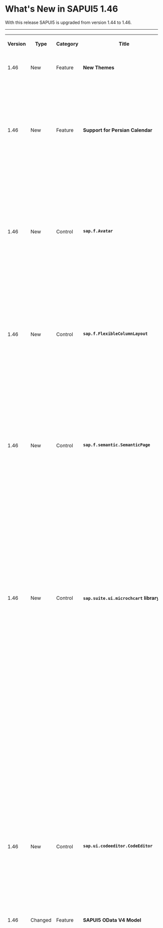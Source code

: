 <!-- loio6307539826e946eda7b619f2e679569a -->

# What's New in SAPUI5 1.46

With this release SAPUI5 is upgraded from version 1.44 to 1.46.

****


<table>
<tr>
<th valign="top">

Version

</th>
<th valign="top">

Type

</th>
<th valign="top">

Category

</th>
<th valign="top">

Title

</th>
<th valign="top">

Description

</th>
<th valign="top">

Action

</th>
<th valign="top">

Available as of

</th>
</tr>
<tr>
<td valign="top">

1.46 

</td>
<td valign="top">

New 

</td>
<td valign="top">

Feature 

</td>
<td valign="top">

**New Themes** 

</td>
<td valign="top">

**New Themes**

The High Contrast White \(HCW\) and High Contrast Black \(HCB\) themes \(`sap_belize_hcw` / `sap_belize_hcb`\) are now delivered with all SAP Fiori-related libraries. They offer a better visual experience for people with visual impairments. For more information, see [Accessibility](../04_Essentials/accessibility-322f55d.md).

<sub>New•Feature•Info Only•1.46</sub>

</td>
<td valign="top">

Info Only

</td>
<td valign="top">

2017-05-04

</td>
</tr>
<tr>
<td valign="top">

1.46 

</td>
<td valign="top">

New 

</td>
<td valign="top">

Feature 

</td>
<td valign="top">

**Support for Persian Calendar** 

</td>
<td valign="top">

**Support for Persian Calendar**

All our controls now support the Persian calendar. The Persian calendar is also sometimes referred to as "Solar Hijri", "Iranian" or "Farsi" calendar.

The Persian calendar year begins around March 21st of each Gregorian year and ends at around March 20th of the following year. To convert the Persian calendar years into the equivalent Gregorian year, add 621 or 622 years to the Persian calendar year depending on whether the Persian calendar year has begun or not.

![](images/WhatsNew_146_Persian_Calendar_bbe5a6a.png)

<sub>New•Feature•Info Only•1.46</sub>

</td>
<td valign="top">

Info Only 

</td>
<td valign="top">

2017-05-04

</td>
</tr>
<tr>
<td valign="top">

1.46 

</td>
<td valign="top">

New 

</td>
<td valign="top">

Control 

</td>
<td valign="top">

**`sap.f.Avatar`** 

</td>
<td valign="top">

**`sap.f.Avatar`**

**`sap.f.Avatar`** is an SAP Fiori 2.0 image-like control that has different display options for representing images, initials, and icons. It allows the usage of different content, shapes, and sizes depending on the use case.

![](images/WhatsNew_146_Avatar1_b6de75d.png)

There are several predefined sizes, as well as an option to set a custom size.

![](images/WhatsNew_146_Avatar2_9127c43.png)

For more information, see the [API Reference](https://ui5.sap.com/#/api/sap.f.Avatar) and the [Sample](https://ui5.sap.com/#/entity/sap.m.Avatar/sample/sap.m.sample.Avatar).

<sub>New•Control•Info Only•1.46</sub>

</td>
<td valign="top">

Info Only 

</td>
<td valign="top">

2017-05-04

</td>
</tr>
<tr>
<td valign="top">

1.46 

</td>
<td valign="top">

New 

</td>
<td valign="top">

Control 

</td>
<td valign="top">

**`sap.f.FlexibleColumnLayout`** 

</td>
<td valign="top">

**`sap.f.FlexibleColumnLayout`**

This control represents the new SAP Fiori 2.0 base layout for an app. It implements the master-detail-detail paradigm by displaying up to three pages in separate columns. The columns are referred to as `Begin`, `Mid`, and `End`, and their width is variable depending on the current layout.

There are several possible layouts that can be changed with the control's API, and also by the user with navigation arrows.

![](images/WhatsNew_146_FlexibleColumnLayout_2d2dc78.png)

For more information, see [Building an App with the Flexible Column Layout and Related Classes](../10_More_About_Controls/building-an-app-with-the-flexible-column-layout-and-related-classes-59a0e11.md), the [API Reference](https://ui5.sap.com/#/api/sap.f.FlexibleColumnLayout), and the [Sample](https://ui5.sap.com/#/entity/sap.f.FlexibleColumnLayout/sample/sap.f.sample.FlexibleColumnLayoutSimple).

<sub>New•Control•Info Only•1.46</sub>

</td>
<td valign="top">

Info Only 

</td>
<td valign="top">

2017-05-04

</td>
</tr>
<tr>
<td valign="top">

1.46 

</td>
<td valign="top">

New 

</td>
<td valign="top">

Control 

</td>
<td valign="top">

**`sap.f.semantic.SemanticPage`** 

</td>
<td valign="top">

**`sap.f.semantic.SemanticPage`**

This new SAP Fiori 2.0 control represents an enhanced `sap.f.DynamicPage` that contains controls with semantic-specific meaning. You can set different actions using the available aggregations, and the `sap.f.semantic.SemanticPage` will automatically position them in dedicated sections of the title or the footer of the page, facilitating the implementation of the SAP Fiori 2.0 design guidelines.

  
  
**Different types of actions in the title positioned in a predefined order**

![](images/WhatsNew_146_SemanticPage1_12fc656.png "Different types of actions in the title positioned in a
									predefined order")

  
  
**Different types of actions in the footer’s right and left areas, positioned in a predefined order**

![](images/WhatsNew_146_SemanticPage2_57b825f.png "Different types of actions in the footer’s right and left
									areas, positioned in a predefined order")

For more information, see the [API Reference](https://ui5.sap.com/#/api/sap.f.semantic.SemanticPage) and the [Sample](https://ui5.sap.com/#/entity/sap.f.semantic.SemanticPage/sample/sap.f.sample.SemanticPageFreeStyle).

<sub>New•Control•Info Only•1.46</sub>

</td>
<td valign="top">

Info Only 

</td>
<td valign="top">

2017-05-04

</td>
</tr>
<tr>
<td valign="top">

1.46 

</td>
<td valign="top">

New 

</td>
<td valign="top">

Control 

</td>
<td valign="top">

**`sap.suite.ui.microchcart` library** 

</td>
<td valign="top">

**`sap.suite.ui.microchcart` library**

The following new, interactive charts are available and have been designed especially for analytical applications:

-   The `sap.suite.ui.microchcart.InteractiveDonutChart` control visualizes the data \(only positive values\) as segments of a donut and provides the corresponding details as a legend in the control. You can interact with both the legend and the donut for selection actions that are synchronized between the legend and the donut.

    ![](images/WhatsNew_146_Interactive_Donut_6b80911.png)

    For more information, see the [API Reference](https://ui5.sap.com/#/api/sap.suite.ui.microchart.InteractiveDonutChart) and the [Sample](https://ui5.sap.com/#/entity/sap.suite.ui.microchart.InteractiveDonutChart/sample/sap.suite.ui.microchart.sample.InteractiveDonutChart).

-   The `sap.suite.ui.microchcart.InteractiveBarChart` control visualizes the data as horizontal bars upon which the user can interact for actions based on the selection. The data can be displayed as a positive or negative value with a divider for separating these values.

    ![](images/WhatsNew_146_Interactive_Bar_Chart_a25b069.png)

    For more information, see the [API Reference](https://ui5.sap.com/#/api/sap.suite.ui.microchart.InteractiveBarChart) and the [Sample](https://ui5.sap.com/#/entity/sap.suite.ui.microchart.InteractiveBarChart/sample/sap.suite.ui.microchart.sample.InteractiveBarChart).

-   The `sap.suite.ui.microchcart.InteractiveLineChart` control visualizes the data with connected points of a continuous set of dates or events with which the user can interact and trigger selection actions. The data can be displayed as a positive or negative value or both. The divider for separating these values changes respective to the values.

    ![](images/WhatsNew_146_Interactive_Line_Chart_527460b.png)

    For more information, see the [API Reference](https://ui5.sap.com/#/api/sap.suite.ui.microchart.InteractiveLineChart) and the [Sample](https://ui5.sap.com/#/entity/sap.suite.ui.microchart.InteractiveLineChart/sample/sap.suite.ui.microchart.sample.InteractiveLineChart).


<sub>New•Control•Info Only•1.46</sub>

</td>
<td valign="top">

Info Only 

</td>
<td valign="top">

2017-05-04

</td>
</tr>
<tr>
<td valign="top">

1.46 

</td>
<td valign="top">

New 

</td>
<td valign="top">

Control 

</td>
<td valign="top">

**`sap.ui.codeeditor.CodeEditor`** 

</td>
<td valign="top">

**`sap.ui.codeeditor.CodeEditor`**

You can use this control to visualize source code of various types, with syntax highlighting and line numbers, in edit and read-only mode, for example, in scenarios where you want the user to inspect and edit source code. The `CodeEditor` is a wrapper control for the open-source *Ace* code editor \(see [https://ace.c9.io](https://ace.c9.io)\). For more information, see the [API Reference](https://ui5.sap.com/#/api/sap.ui.codeeditor.CodeEditor) and the [Sample](https://ui5.sap.com/#/entity/sap.ui.codeeditor.CodeEditor/sample/sap.ui.codeeditor.sample.CodeEditor).

<sub>New•Control•Info Only•1.46</sub>

</td>
<td valign="top">

Info Only 

</td>
<td valign="top">

2017-05-04

</td>
</tr>
<tr>
<td valign="top">

1.46 

</td>
<td valign="top">

Changed 

</td>
<td valign="top">

Feature 

</td>
<td valign="top">

**SAPUI5 OData V4 Model** 

</td>
<td valign="top">

**SAPUI5 OData V4 Model**

The new version of the SAPUI5 OData V4 model now supports the following features:

-   Changing query options on `sap.ui.model.odata.v4.ODataListBinding` and `sap.ui.model.odata.v4.ODataContextBinding`

-   Requesting `$count` system query option on `sap.ui.model.odata.v4.ODataListBinding`

-   Accessing value lists

-   Forwarding the `$search` system query option

-   Branching from OData V4 model into metadata using the hash \(`#`\) character \(see [sap.ui.model.odata.v4.Context\#getObject\(\)](https://ui5.sap.com/#/api/sap.ui.model.odata.v4.ODataModel/methods/createBindingContext)\) in `template:with`


> ### Caution:  
> **Incompatibility Due to Bug Fix**
> 
> The following bug has been reported: If you call the [sap.ui.model.odata.v4.Context\#getObject\(\)](https://ui5.sap.com/#/api/sap.ui.model.odata.v4.Context/methods/getObject) or the [sap.ui.model.odata.v4.Context\#requestObject\(\)](https://ui5.sap.com/#/api/sap.ui.model.odata.v4.Context/methods/requestObject) methods without a parameter, the expected and documented behavior is that the same result is returned as if the parameter `sPath=""` had been specified. Due to the bug, however, the return value wraps the expected output that can then only be accessed via `.value[0]`, for example `oContext.getObject().value[0]`.
> 
> **If you have used this workaround, your application will break starting with SAPUI5 version 1.44.7.**
> 
> **Solution**: If your application needs to run with both the fixed and unfixed versions of SAPUI5, specify the `sPath=""` parameter, for `sPath` parameter. In both cases, you **must not** use the workaround with `.value[0]` any longer.

> ### Restriction:  
> Due to the limited feature scope of this version of the SAPUI5 OData V4 model, check that all required features are in place before developing applications. Check the detailed documentation of the features, as certain parts of a feature may be missing. While we aim to be compatible with existing controls, some controls might not work due to small incompatibilities compared to `sap.ui.model.odata.(v2.)ODataModel`, or due to missing features in the model \(such as tree binding\). This also applies to Smart Controls \(`sap.ui.comp` library\) and SAP Fiori Elements that do not support the SAPUI5 OData V4 model, as well as controls such as `TreeTable` and `AnalyticalTable`, which are not supported together with the SAPUI5 OData V4 model. The interface for applications has been changed for easier and more efficient use of the model. For a summary of these changes, see [Changes Compared to OData V2 Model](../04_Essentials/changes-compared-to-odata-v2-model-abd4d7c.md).

For more information, see [OData V4 Model](../04_Essentials/odata-v4-model-5de13cf.md), the [API Reference](https://ui5.sap.com/#/api/sap.ui.model.odata.v4), and the [sample](https://ui5.sap.com/#/entity/sap.ui.model.odata.v4.ODataModel).

<sub>Changed•Feature•Info Only•1.46</sub>

</td>
<td valign="top">

Info Only 

</td>
<td valign="top">

2017-05-04

</td>
</tr>
<tr>
<td valign="top">

1.46 

</td>
<td valign="top">

Changed 

</td>
<td valign="top">

Feature 

</td>
<td valign="top">

**OData V2 Model** 

</td>
<td valign="top">

**OData V2 Model**

For OData V2 models, the V2 annotation `sap:aggregation-role=”dimension”` is now converted into V4 annotation `"com.sap.vocabularies.Analytics.v1.Dimension" : { "Bool" : "true" }`.

V2 annotation `sap:aggregation-role="measure"` is now converted into V4 annotation `"com.sap.vocabularies.Analytics.v1.Measure" : { "Bool" : "true" }`.

For more information, see [Meta Model for OData V2](../04_Essentials/odata-v2-model-6c47b2b.md#loio341823349ed04df1813197f2a0d71db2) and the [API Reference](https://ui5.sap.com/#/api/sap.ui.model.odata.ODataMetaModel).

<sub>Changed•Feature•Info Only•1.46</sub>

</td>
<td valign="top">

Info Only 

</td>
<td valign="top">

2017-05-04

</td>
</tr>
<tr>
<td valign="top">

1.46 

</td>
<td valign="top">

Changed 

</td>
<td valign="top">

Feature 

</td>
<td valign="top">

**One Page Acceptance Tests \(OPA5\)** 

</td>
<td valign="top">

**One Page Acceptance Tests \(OPA5\)**

The new `LabelFor` matcher checks if a given control is associated with the `sap.m.Label` control by their `labelFor` property. You can use it when searching by the text property or by the `i18n` key of the `sap.m.Label` control. For more information, see [Cookbook for OPA5](../04_Essentials/cookbook-for-opa5-ce4b180.md), the [API Reference](https://ui5.sap.com/#/api/sap.ui.test.matchers.LabelFor), and the [Sample](https://ui5.sap.com/#/entity/sap.ui.test.matchers/sample/sap.ui.core.sample.matcher.LabelFor).

<sub>Changed•Feature•Info Only•1.46</sub>

</td>
<td valign="top">

Info Only 

</td>
<td valign="top">

2017-05-04

</td>
</tr>
<tr>
<td valign="top">

1.46 

</td>
<td valign="top">

Changed 

</td>
<td valign="top">

Feature 

</td>
<td valign="top">

**UI Adaptation at Runtime \(RTA\): SAP Fiori 2.0 design** 

</td>
<td valign="top">

**UI Adaptation at Runtime \(RTA\): SAP Fiori 2.0 design**

RTA with the SAP Fiori 2.0 design provides a fresh look and better user experience for key users when adapting the UI. For more information, see [SAPUI5 Flexibility: Enable Your App for UI Adaptation](../05_Developing_Apps/sapui5-flexibility-enable-your-app-for-ui-adaptation-f1430c0.md).

![](images/WhatsNew_146_RTA_dcde323.png)

<sub>Changed•Feature•Info Only•1.46</sub>

</td>
<td valign="top">

Info Only 

</td>
<td valign="top">

2017-05-04

</td>
</tr>
<tr>
<td valign="top">

1.46 

</td>
<td valign="top">

Changed 

</td>
<td valign="top">

Control 

</td>
<td valign="top">

**`sap.gantt`** 

</td>
<td valign="top">

**`sap.gantt`**

-   **Timeline Zooming with Mouse Wheel**: When you hover the mouse over a specific location in the chart area, you can scroll the mouse wheel while holding the [Ctrl\] + [Shift\]  keys to zoom in and out using the mouse pointer location as the zoom center.

-   **Zoom Strategies Enhanced**: The zoom strategies have been enhanced to allow for flexible zooming control. The interface includes a base class of `AxisTimeStrategyBase` and three default implementations. For more information, see the [API Reference](https://ui5.sap.com/#/api/sap.gantt.axistime.AxisTimeStrategyBase) and the [Sample](https://ui5.sap.com/#/entity/sap.gantt.GanttChartContainer/sample/sap.gantt.sample.BasicGanttChart).

-   **Automatic Scrolling**: When you drag a shape near the border of the Gantt chart, the timeline automatically scrolls to follow the shape position. The scrolling works both horizontally and vertically.


<sub>Changed•Control•Info Only•1.46</sub>

</td>
<td valign="top">

Info Only 

</td>
<td valign="top">

2017-05-04

</td>
</tr>
<tr>
<td valign="top">

1.46 

</td>
<td valign="top">

Changed 

</td>
<td valign="top">

Control 

</td>
<td valign="top">

**`sap.m.ComboBox`** 

</td>
<td valign="top">

**`sap.m.ComboBox`**

-   The value state error message is now visible above all list items in the dropdown list of the `sap.m.ComboBox`. This improves the usability on mobile devices \(tablets and phones\).

-   When the `ComboBox` displays two columns \(for example, key and value\), you can search and filter for matching strings in both columns. This is enabled with the `filterSecondaryValues` property. For more information, see the [API Reference](https://ui5.sap.com/#/api/sap.m.ComboBox/methods/getFilterSecondaryValues) and the [Sample](https://ui5.sap.com/#/entity/sap.m.ComboBox/sample/sap.m.sample.ComboBoxSearchBoth).


<sub>Changed•Control•Info Only•1.46</sub>

</td>
<td valign="top">

Info Only 

</td>
<td valign="top">

2017-05-04

</td>
</tr>
<tr>
<td valign="top">

1.46 

</td>
<td valign="top">

Changed 

</td>
<td valign="top">

Control 

</td>
<td valign="top">

**`sap.m.DatePicker`** 

</td>
<td valign="top">

**`sap.m.DatePicker`**

We have introduced a new `navigate` event. While navigating in the calendar popup of the `sap.m.DatePicker`, you can now receive an event containing the first and the last dates that are currently visible. You can use this information for lazy loading of special dates. For more information, see the [API Reference](https://ui5.sap.com/#/api/sap.m.DatePicker/events/navigate).

<sub>Changed•Control•Info Only•1.46</sub>

</td>
<td valign="top">

Info Only 

</td>
<td valign="top">

2017-05-04

</td>
</tr>
<tr>
<td valign="top">

1.46 

</td>
<td valign="top">

Changed 

</td>
<td valign="top">

Control 

</td>
<td valign="top">

**`sap.m.GenericTile`** 

</td>
<td valign="top">

**`sap.m.GenericTile`**

The new `Actions` `scope` property was added to provide an editing option for the `GenericTile` control when included on a Web page, for example, on the SAP Fiori launchpad. It is aligned explicitly with the interaction design of the SAP Fiori launchpad’s *Edit* mode. Both the `sap.m.GenericTile` and `sap.m.SlideTile` controls have been extended with this feature. You use the new `scope` property to switch the visual representation of the `GenericTile` or `SlideTile` on a Web page from the `Display` scope to the `Actions` scope. For more information, see the [API Reference](https://ui5.sap.com/#/api/sap.m.GenericTile) and the [Sample](https://ui5.sap.com/#/entity/sap.m.GenericTile/sample/sap.m.sample.GenericTileLineMode).

<sub>Changed•Control•Info Only•1.46</sub>

</td>
<td valign="top">

Info Only 

</td>
<td valign="top">

2017-05-04

</td>
</tr>
<tr>
<td valign="top">

1.46 

</td>
<td valign="top">

Changed 

</td>
<td valign="top">

Control 

</td>
<td valign="top">

**`sap.m.Input`** 

</td>
<td valign="top">

**`sap.m.Input`**

**`sap.m.Input`** and all inheriting controls now allow filtering and searching in two or more columns. Matching is done only on the initial character and the matching sequence is displayed in bold in the suggestion list.

![](images/WhatsNew_146_Input_f31e644.png)

For more information, see the [Sample](https://ui5.sap.com/#/entity/sap.m.Input/sample/sap.m.sample.InputAssistedTwoValues).

<sub>Changed•Control•Info Only•1.46</sub>

</td>
<td valign="top">

Info Only 

</td>
<td valign="top">

2017-05-04

</td>
</tr>
<tr>
<td valign="top">

1.46 

</td>
<td valign="top">

Changed 

</td>
<td valign="top">

Control 

</td>
<td valign="top">

**`sap.m.MessageBox`** 

</td>
<td valign="top">

**`sap.m.MessageBox`**

**`sap.m.MessageBox`** can now hold and display formatted text \(`sap.m.FormattedText`\) and JSON content. This allows you to display message boxes with complex content. For more information, see the [Sample](https://ui5.sap.com/#/entity/sap.m.MessageBox/sample/sap.m.sample.MessageBoxInfo).

<sub>Changed•Control•Info Only•1.46</sub>

</td>
<td valign="top">

Info Only 

</td>
<td valign="top">

2017-05-04

</td>
</tr>
<tr>
<td valign="top">

1.46 

</td>
<td valign="top">

Changed 

</td>
<td valign="top">

Control 

</td>
<td valign="top">

**`sap.m.MultiComboBox`** 

</td>
<td valign="top">

**`sap.m.MultiComboBox`**

The delay for text validation in the `sap.m.MultiComboBox` has been changed in order to react correctly to special inputs in non-Latin languages \(for example, Chinese\).

<sub>Changed•Control•Info Only•1.46</sub>

</td>
<td valign="top">

Info Only 

</td>
<td valign="top">

2017-05-04

</td>
</tr>
<tr>
<td valign="top">

1.46 

</td>
<td valign="top">

Changed 

</td>
<td valign="top">

Control 

</td>
<td valign="top">

**`sap.m.MultiInput`** 

</td>
<td valign="top">

**`sap.m.MultiInput`**

**`sap.m.MultiInput`** has been refactored to improve performance and accessibility. The `tokenChange()` event is deprecated and replaced with the new `tokenUpdate()`. For more information, see the [API Reference](https://ui5.sap.com/#/api/sap.m.MultiInput/events/tokenUpdate).

<sub>Changed•Control•Info Only•1.46</sub>

</td>
<td valign="top">

Info Only 

</td>
<td valign="top">

2017-05-04

</td>
</tr>
<tr>
<td valign="top">

1.46 

</td>
<td valign="top">

Changed 

</td>
<td valign="top">

Control 

</td>
<td valign="top">

**`sap.m.NotificationListItem / sap.m.NotificationListGroup`** 

</td>
<td valign="top">

**`sap.m.NotificationListItem / sap.m.NotificationListGroup`**

We have implemented several new features:

-   When the maximum number of notifications is reached, a message is shown on the bottom of the `NotificationListGroup` notifying the user about additional notifications that are hidden.

    ![](images/WhatsNew_146_NotificationListMore_4387085.png)

-   Action buttons have been moved from the footer of the `NotificationListItem` to the header to improve usability.

    ![](images/WhatsNew_146_NoficiationActions_2b1c9e0.png)


For more information, see the samples [Notification List Item](https://ui5.sap.com/#/entity/sap.m.NotificationListItem/sample/sap.m.sample.NotificationListItem) and [Notification List Group with Max Number of Notifications Reached](https://ui5.sap.com/#/entity/sap.m.NotificationListGroup/sample/sap.m.sample.MaxNumberOfNotificationsReached). 

<sub>Changed•Control•Info Only•1.46</sub>

</td>
<td valign="top">

Info Only 

</td>
<td valign="top">

2017-05-04

</td>
</tr>
<tr>
<td valign="top">

1.46 

</td>
<td valign="top">

Changed 

</td>
<td valign="top">

Control 

</td>
<td valign="top">

**`sap.m.PlanningCalendar`** 

</td>
<td valign="top">

**`sap.m.PlanningCalendar`**

We have introduced a new `rowHeaderClick` event. You can now receive an event when a row header of the `sap.m.PlanningCalendar` is clicked. For more information, see the [API Reference](https://ui5.sap.com/#/api/sap.m.PlanningCalendar/events/rowHeaderClick).

<sub>Changed•Control•Info Only•1.46</sub>

</td>
<td valign="top">

Info Only 

</td>
<td valign="top">

2017-05-04

</td>
</tr>
<tr>
<td valign="top">

1.46 

</td>
<td valign="top">

Changed 

</td>
<td valign="top">

Control 

</td>
<td valign="top">

**`sap.m.QuickView / sap.m.QuickViewCard`** 

</td>
<td valign="top">

**`sap.m.QuickView / sap.m.QuickViewCard`**

**`sap.m.QuickView`** and **`sap.m.QuickViewCard`** have a new parameter called `navOrigin` that improves the navigation when you use data binding. The new parameter is set in the `navigate` and `afterNavigate` events and holds a link to the originating card. For more information, see the [API Reference](https://ui5.sap.com/#/api/sap.m.QuickViewBase/events/afterNavigate).

<sub>Changed•Control•Info Only•1.46</sub>

</td>
<td valign="top">

Info Only 

</td>
<td valign="top">

2017-05-04

</td>
</tr>
<tr>
<td valign="top">

1.46 

</td>
<td valign="top">

Changed 

</td>
<td valign="top">

Control 

</td>
<td valign="top">

**`sap.m.Slider / sap.m.RangeSlider`** 

</td>
<td valign="top">

**`sap.m.Slider / sap.m.RangeSlider`**

**`sap.m.Slider`** and **`sap.m.RangeSlider`** can display labels for tick marks. The labels are defined and represented as a `sap.m.ResponsiveScale`, which is logically decoupled from the slider. For more information, see the [API Reference](https://ui5.sap.com/#/api/sap.m.ResponsiveScale) and the [Sample](https://ui5.sap.com/#/entity/sap.m.Slider/sample/sap.m.sample.Slider).

![](images/WhatsNew_146_Slider_b11c763.png)

<sub>Changed•Control•Info Only•1.46</sub>

</td>
<td valign="top">

Info Only 

</td>
<td valign="top">

2017-05-04

</td>
</tr>
<tr>
<td valign="top">

1.46 

</td>
<td valign="top">

Changed 

</td>
<td valign="top">

Control 

</td>
<td valign="top">

**`sap.m.Table`** 

</td>
<td valign="top">

**`sap.m.Table`**

Screen reader support for `sap.m.Table` has been improved. For more information, see the [API Reference](https://ui5.sap.com/#/api/sap.m.Table).

<sub>Changed•Control•Info Only•1.46</sub>

</td>
<td valign="top">

Info Only 

</td>
<td valign="top">

2017-05-04

</td>
</tr>
<tr>
<td valign="top">

1.46 

</td>
<td valign="top">

Changed 

</td>
<td valign="top">

Control 

</td>
<td valign="top">

**`sap.m.UploadCollection`** 

</td>
<td valign="top">

**`sap.m.UploadCollection`**

To add an item to the upload list, you can also use drag & drop on your desktop or tablet. This feature is available in both the *Instant Upload* and *Upload Pending* scenarios. For more information, see the [API Reference](https://ui5.sap.com/#/api/sap.m.UploadCollection) and the [Samples](https://ui5.sap.com/#/entity/sap.m.UploadCollection).

<sub>Changed•Control•Info Only•1.46</sub>

</td>
<td valign="top">

Info Only 

</td>
<td valign="top">

2017-05-04

</td>
</tr>
<tr>
<td valign="top">

1.46 

</td>
<td valign="top">

Changed 

</td>
<td valign="top">

Control 

</td>
<td valign="top">

**`sap.suite.ui.commons.Timeline`** 

</td>
<td valign="top">

**`sap.suite.ui.commons.Timeline`**

-   With the new `groupByType` property, you can group timeline posts by a time period. This includes grouping posts by year, quarter, month, week, or day. You can also specify a custom grouping function using the `setCustomGrouping` method.

-   Using the `lazyLoading` property, you can set the timeline to load new posts automatically as the user scrolls along the timeline axis.


For more information, see the [API Reference](https://ui5.sap.com/#/api/sap.suite.ui.commons.Timeline) and the [Samples](https://ui5.sap.com/#/entity/sap.suite.ui.commons.Timeline). 

<sub>Changed•Control•Info Only•1.46</sub>

</td>
<td valign="top">

Info Only 

</td>
<td valign="top">

2017-05-04

</td>
</tr>
<tr>
<td valign="top">

1.46 

</td>
<td valign="top">

Changed 

</td>
<td valign="top">

Control 

</td>
<td valign="top">

**`sap.ui.comp` \(smart controls\)** 

</td>
<td valign="top">

**`sap.ui.comp` \(smart controls\)**

The samples in the Demo Kit have been enhanced for the `SmartField`, `SmartLink` , and `FilterBar` controls.

<sub>Changed•Control•Info Only•1.46</sub>

</td>
<td valign="top">

Info Only 

</td>
<td valign="top">

2017-05-04

</td>
</tr>
<tr>
<td valign="top">

1.46 

</td>
<td valign="top">

Changed 

</td>
<td valign="top">

Control 

</td>
<td valign="top">

**`sap.ui.comp.smartfield.SmartField`** 

</td>
<td valign="top">

**`sap.ui.comp.smartfield.SmartField`**

-   Numeric values for annotation `sap:display-format` or `com.sap.vocabularies.Common.v1.IsDigitSequence` \(v4 annotation\) are now displayed without leading zeros, if the annotation is of type `string` and `sap:display-format="NonNegative"`.

-   Email, phone number, and URL annotations are now supported \(`com.sap.vocabularies.Communication.v1.IsEmailAddress`, `com.sap.vocabularies.Communication.v1.IsPhoneNumber`, `Org.OData.Core.V1.IsUrl`\). If you choose the relevant link for each of these annotations, it takes you directly to the required application , for example, the email application on your device for the email annotation.

-   `com.sap.vocabularies.Common.v1.ValueListWithFixedValues` is now supported \(v4 annotation\) and replaces the existing v2 annotation `sap:value-list="fixed-values"`.


For more information, see the [API Reference](https://ui5.sap.com/#/api/sap.ui.comp.smartfield.SmartField) and the [Samples](https://ui5.sap.com/#/entity/sap.ui.comp.smartfield.SmartField/samples).

<sub>Changed•Control•Info Only•1.46</sub>

</td>
<td valign="top">

Info Only 

</td>
<td valign="top">

2017-05-04

</td>
</tr>
<tr>
<td valign="top">

1.46 

</td>
<td valign="top">

Changed 

</td>
<td valign="top">

Control 

</td>
<td valign="top">

**`sap.ui.comp.SmartFilterBar`** 

</td>
<td valign="top">

**`sap.ui.comp.SmartFilterBar`**

`DateRangeType` now allows for a more sophisticated handling of dates by providing a popover for the field with additional functions, such as a typeahead feature.

![](images/WhatsNew_146_SmartFilterBar_29921c4.png)

For more information, see the [API Reference](https://ui5.sap.com/#/api/sap.ui.comp.smartfilterbar.SmartFilterBar) and the [Samples](https://ui5.sap.com/#/entity/sap.ui.comp.smartcontrols).

<sub>Changed•Control•Info Only•1.46</sub>

</td>
<td valign="top">

Info Only 

</td>
<td valign="top">

2017-05-04

</td>
</tr>
<tr>
<td valign="top">

1.46 

</td>
<td valign="top">

Changed 

</td>
<td valign="top">

Control 

</td>
<td valign="top">

**`sap.ui.comp.SmartLink`** 

</td>
<td valign="top">

**`sap.ui.comp.SmartLink`**

You can now restore the previous state of a list of selected links under *Define Links*. For more information, see the [API Reference](https://ui5.sap.com/#/api/sap.ui.comp.navpopover.SmartLink) and the [Sample](https://ui5.sap.com/#/entity/sap.ui.comp.navpopover.SmartLink/sample/sap.ui.comp.sample.smartlink.example_08). 

<sub>Changed•Control•Info Only•1.46</sub>

</td>
<td valign="top">

Info Only 

</td>
<td valign="top">

2017-05-04

</td>
</tr>
<tr>
<td valign="top">

1.46 

</td>
<td valign="top">

Changed 

</td>
<td valign="top">

Control 

</td>
<td valign="top">

**`sap.ui.comp.smarttable.SmartTable`** 

</td>
<td valign="top">

**`sap.ui.comp.smarttable.SmartTable`**

You can now highlight items, for example to indicate an error. For more information, see the [API Reference](https://ui5.sap.com/#/api/sap.ui.comp.smarttable.SmartTable).

<sub>Changed•Control•Info Only•1.46</sub>

</td>
<td valign="top">

Info Only 

</td>
<td valign="top">

2017-05-04

</td>
</tr>
<tr>
<td valign="top">

1.46 

</td>
<td valign="top">

Changed 

</td>
<td valign="top">

Control 

</td>
<td valign="top">

**`sap.ui.layout.form.Form`** 

</td>
<td valign="top">

**`sap.ui.layout.form.Form`**

The samples in the Demo Kit have been improved.

<sub>Changed•Control•Info Only•1.46</sub>

</td>
<td valign="top">

Info Only 

</td>
<td valign="top">

2017-05-04

</td>
</tr>
<tr>
<td valign="top">

1.46 

</td>
<td valign="top">

Changed 

</td>
<td valign="top">

Control 

</td>
<td valign="top">

**`sap.ui.table.*`** 

</td>
<td valign="top">

**`sap.ui.table.*`**

-   Keyboard navigation has been enhanced for *Edit* mode.

-   You can now define row-specific actions, such as navigation. The actions remain available on the right even when you scroll horizontally.


For more information, see the [API Reference](https://ui5.sap.com/#/api/sap.ui.Table) and the [Sample](https://ui5.sap.com/#/entity/sap.ui.table.Table/sample/sap.ui.table.sample.RowAction). 

<sub>Changed•Control•Info Only•1.46</sub>

</td>
<td valign="top">

Info Only 

</td>
<td valign="top">

2017-05-04

</td>
</tr>
<tr>
<td valign="top">

1.46 

</td>
<td valign="top">

Changed 

</td>
<td valign="top">

SAP Fiori Elements 

</td>
<td valign="top">

**SAP Fiori Elements** 

</td>
<td valign="top">

**SAP Fiori Elements**

**List Report and Object Page**

General Features:

-   Direct links from fields

    Using the `DataFieldWithIntentBasedNavigation` annotation, fields can now link directly to a specific action of a semantic object instead of using the smart link popup. For more information, see [Configuring External Navigation](../06_SAP_Fiori_Elements/configuring-external-navigation-1d4a0f9.md).

-   Navigation targets

    Table toolbar actions for intent-based navigation are now displayed or hidden based on the availability of the navigation target on the current platform.

-   Navigation at row level

    In grid and analytical tables, users can now navigate to the object page, at row level. The *Show Detail* button has been removed for these tables. For more information, see [Tables](../06_SAP_Fiori_Elements/tables-c0f6592.md).


Object Page View:

-   Performance optimization for side effects

    Previously, if no side effect annotation was specified, the whole object page was refreshed upon a change. Now, if there is no side effect annotation, the page is not refreshed automatically. This system behavior optimizes performance. For backward compatibility reasons, you have to enable the new system behavior in the application descriptor. For more information, see [Using Global Side Effects](../06_SAP_Fiori_Elements/using-global-side-effects-955ae31.md).

-   Form actions

    You can now add form actions to toolbars in object page facets. The following actions are supported:

    -   `DateFieldForActions`

    -   `DateFieldForIntentBasedNavigation`

    -   Custom actions using an extension point


    For more information, see [Adding Action Buttons to Forms in Sections](../06_SAP_Fiori_Elements/adding-action-buttons-to-forms-in-sections-e64efda.md) and [Adding Custom Actions Using Extension Points](../06_SAP_Fiori_Elements/adding-custom-actions-using-extension-points-7619517.md).

-   Contact information

    Quickviews with contact details can now also be displayed in forms and tables. For more information, see [Form Facet](../06_SAP_Fiori_Elements/form-facet-ff0ae0b.md).

-   Create and edit mode usability

    In create and edit draft mode, subitem object pages contain an *Apply* action in the footer. This action concludes the current create or edit activity, saves the draft, and navigates one step up in the object hierarchy. For more information, see [Draft Handling](../06_SAP_Fiori_Elements/draft-handling-ed9aa41.md).


List Report View:

-   Tree table

    You can now use tree tables in the list report page. Note that you can use this table type only in apps for ready-only scenarios. For more information, see [Tables](../06_SAP_Fiori_Elements/tables-c0f6592.md).


**Overview Pages \(OVP\)**

Overview pages have been enhanced with the following features:

-   **Custom Breakout Filters**

    You can now use custom breakout filters to add custom filters of your choice. You can also define custom controls for implementing custom filters. For more information, see [Configuring the Global Filter](../06_SAP_Fiori_Elements/configuring-the-global-filter-73d9693.md).

-   **Passing Sorting Parameters from OVP to an SAP Fiori Elements App**

    You can now pass sort order parameters when you navigate from OVP to an external SAP Fiori elements application. For more information, see [Configuring Sort Properties](../06_SAP_Fiori_Elements/configuring-sort-properties-41af842.md).

-   **Link List Card Enhancement**

    The *Link List* card has been enhanced to align with other overview page cards. It now supports qualifiers in annotations and global filter usage for dynamic data. For more information, see [Link List Cards](../06_SAP_Fiori_Elements/link-list-cards-0326f91.md).

-   **UI Enhancements**

    -   Page loading error messages overlay the entire overview page and appear as a full page message.

    -   The smart filter bar is aligned to match the width of cards.

    -   The content area in list cards and bar chart list cards is now flexible and responsive.

    -   The text area truncates based on the length of the values.

    -   Support for Belize theme for overview page applications. Using the SAP UI theme designer you can customize your application styles.



<sub>Changed•SAP Fiori Elements•Info Only•1.46</sub>

</td>
<td valign="top">

Info Only 

</td>
<td valign="top">

2017-05-04

</td>
</tr>
<tr>
<td valign="top">

1.46 

</td>
<td valign="top">

Changed 

</td>
<td valign="top">

Feature 

</td>
<td valign="top">

**Demo Kit Improvements** 

</td>
<td valign="top">

**Demo Kit Improvements**

-   You can now switch the *Samples* to the new *High Contrast White* theme from the *Settings* menu.

-   We reworked the landing page for the *Demo Apps* in the Demo Kit. It now features and highlights demo apps in multiple categories, and tests and related documentation chapters are now linked. Check it out at [Demo Apps](https://ui5.sap.com/#demoapps).

-   New and reworked demo apps:

    -   *Browse Orders*: A new master-detail app with features for browsing orders

        ![](images/WhatsNew_146_Demo_App_67c3046.png)

    -   *RTA \(FLP\)*: UI Adaptation at Runtime \(RTA\) with SAP Fiori 2.0 design with SAP Fiori launchpad features

        For more information, see [SAPUI5 Flexibility: Enable Your App for UI Adaptation](../05_Developing_Apps/sapui5-flexibility-enable-your-app-for-ui-adaptation-f1430c0.md).

        ![](images/WhatsNew_146_RTA_2_8d62690.png)

    -   *Shop Administrator*: The tool page demo app has been completely renovated and now showcases a shop administration scenario with controls from the `sap.tnt`, `sap.ui.layout`, and `sap.suite.ui` library.

        ![](images/WhatsNew_146_ShopAdmin_a053afd.png)



<sub>Changed•Feature•Info Only•1.46</sub>

</td>
<td valign="top">

Info Only 

</td>
<td valign="top">

2017-05-04

</td>
</tr>
</table>

**Related Information**  


[What's New in SAPUI5 1.120](what-s-new-in-sapui5-1-120-2359b63.md "With this release SAPUI5 is upgraded from version 1.119 to 1.120.")

[What's New in SAPUI5 1.119](what-s-new-in-sapui5-1-119-0b1903a.md "With this release SAPUI5 is upgraded from version 1.118 to 1.119.")

[What's New in SAPUI5 1.118](what-s-new-in-sapui5-1-118-3eecbde.md "With this release SAPUI5 is upgraded from version 1.117 to 1.118.")

[What's New in SAPUI5 1.117](what-s-new-in-sapui5-1-117-029d3b4.md "With this release SAPUI5 is upgraded from version 1.116 to 1.117.")

[What's New in SAPUI5 1.116](what-s-new-in-sapui5-1-116-ebd6f34.md "With this release SAPUI5 is upgraded from version 1.115 to 1.116.")

[What's New in SAPUI5 1.115](what-s-new-in-sapui5-1-115-409fde8.md "With this release SAPUI5 is upgraded from version 1.114 to 1.115.")

[What's New in SAPUI5 1.114](what-s-new-in-sapui5-1-114-890fce1.md "With this release SAPUI5 is upgraded from version 1.113 to 1.114.")

[What's New in SAPUI5 1.113](what-s-new-in-sapui5-1-113-a9553fe.md "With this release SAPUI5 is upgraded from version 1.112 to 1.113.")

[What's New in SAPUI5 1.112](what-s-new-in-sapui5-1-112-34afc69.md "With this release SAPUI5 is upgraded from version 1.111 to 1.112.")

[What's New in SAPUI5 1.111](what-s-new-in-sapui5-1-111-7a67837.md "With this release SAPUI5 is upgraded from version 1.110 to 1.111.")

[What's New in SAPUI5 1.110](what-s-new-in-sapui5-1-110-71a855c.md "With this release SAPUI5 is upgraded from version 1.109 to 1.110.")

[What's New in SAPUI5 1.109](what-s-new-in-sapui5-1-109-3264bd2.md "With this release SAPUI5 is upgraded from version 1.108 to 1.109.")

[What's New in SAPUI5 1.108](what-s-new-in-sapui5-1-108-66e33f0.md "With this release SAPUI5 is upgraded from version 1.107 to 1.108.")

[What's New in SAPUI5 1.107](what-s-new-in-sapui5-1-107-d4ff916.md "With this release SAPUI5 is upgraded from version 1.106 to 1.107.")

[What's New in SAPUI5 1.106](what-s-new-in-sapui5-1-106-5b497b0.md "With this release SAPUI5 is upgraded from version 1.105 to 1.106.")

[What's New in SAPUI5 1.105](what-s-new-in-sapui5-1-105-4d6c00e.md "With this release SAPUI5 is upgraded from version 1.104 to 1.105.")

[What's New in SAPUI5 1.104](what-s-new-in-sapui5-1-104-69e567c.md "With this release SAPUI5 is upgraded from version 1.103 to 1.104.")

[What's New in SAPUI5 1.103](what-s-new-in-sapui5-1-103-0e98c76.md "With this release SAPUI5 is upgraded from version 1.102 to 1.103.")

[What's New in SAPUI5 1.102](what-s-new-in-sapui5-1-102-f038c99.md "With this release SAPUI5 is upgraded from version 1.101 to 1.102.")

[What's New in SAPUI5 1.101](what-s-new-in-sapui5-1-101-7733b00.md "With this release SAPUI5 is upgraded from version 1.100 to 1.101.")

[What's New in SAPUI5 1.100](what-s-new-in-sapui5-1-100-27dec1d.md "With this release SAPUI5 is upgraded from version 1.99 to 1.100.")

[What's New in SAPUI5 1.99](what-s-new-in-sapui5-1-99-4f35848.md "With this release SAPUI5 is upgraded from version 1.98 to 1.99.")

[What's New in SAPUI5 1.98](what-s-new-in-sapui5-1-98-d9f16f2.md "With this release SAPUI5 is upgraded from version 1.97 to 1.98.")

[What's New in SAPUI5 1.97](what-s-new-in-sapui5-1-97-fa0e282.md "With this release SAPUI5 is upgraded from version 1.96 to 1.97.")

[What's New in SAPUI5 1.96](what-s-new-in-sapui5-1-96-7a9269f.md "With this release SAPUI5 is upgraded from version 1.95 to 1.96.")

[What's New in SAPUI5 1.95](what-s-new-in-sapui5-1-95-a1aea67.md "With this release SAPUI5 is upgraded from version 1.94 to 1.95.")

[What's New in SAPUI5 1.94](what-s-new-in-sapui5-1-94-c40f1e6.md "With this release SAPUI5 is upgraded from version 1.93 to 1.94.")

[What's New in SAPUI5 1.93](what-s-new-in-sapui5-1-93-f273340.md "With this release SAPUI5 is upgraded from version 1.92 to 1.93.")

[What's New in SAPUI5 1.92](what-s-new-in-sapui5-1-92-1ef345d.md "With this release SAPUI5 is upgraded from version 1.91 to 1.92.")

[What's New in SAPUI5 1.91](what-s-new-in-sapui5-1-91-0a2bd79.md "With this release SAPUI5 is upgraded from version 1.90 to 1.91.")

[What's New in SAPUI5 1.90](what-s-new-in-sapui5-1-90-91c10c2.md "With this release SAPUI5 is upgraded from version 1.89 to 1.90.")

[What's New in SAPUI5 1.89](what-s-new-in-sapui5-1-89-e56cddc.md "With this release SAPUI5 is upgraded from version 1.88 to 1.89.")

[What's New in SAPUI5 1.88](what-s-new-in-sapui5-1-88-e15a206.md "With this release SAPUI5 is upgraded from version 1.87 to 1.88.")

[What's New in SAPUI5 1.87](what-s-new-in-sapui5-1-87-b506da7.md "With this release SAPUI5 is upgraded from version 1.86 to 1.87.")

[What's New in SAPUI5 1.86](what-s-new-in-sapui5-1-86-4c1c959.md "With this release SAPUI5 is upgraded from version 1.85 to 1.86.")

[What's New in SAPUI5 1.85](what-s-new-in-sapui5-1-85-1d18eb5.md "With this release SAPUI5 is upgraded from version 1.84 to 1.85.")

[What's New in SAPUI5 1.84](what-s-new-in-sapui5-1-84-dc76640.md "With this release SAPUI5 is upgraded from version 1.82 to 1.84.")

[What's New in SAPUI5 1.82](what-s-new-in-sapui5-1-82-3a8dd13.md "With this release SAPUI5 is upgraded from version 1.81 to 1.82.")

[What's New in SAPUI5 1.81](what-s-new-in-sapui5-1-81-f5e2a21.md "With this release SAPUI5 is upgraded from version 1.80 to 1.81.")

[What's New in SAPUI5 1.80](what-s-new-in-sapui5-1-80-8cee506.md "With this release SAPUI5 is upgraded from version 1.79 to 1.80.")

[What's New in SAPUI5 1.79](what-s-new-in-sapui5-1-79-99c4cdc.md "With this release SAPUI5 is upgraded from version 1.78 to 1.79.")

[What's New in SAPUI5 1.78](what-s-new-in-sapui5-1-78-f09b63e.md "With this release SAPUI5 is upgraded from version 1.77 to 1.78.")

[What's New in SAPUI5 1.77](what-s-new-in-sapui5-1-77-c46b439.md "With this release SAPUI5 is upgraded from version 1.76 to 1.77.")

[What's New in SAPUI5 1.76](what-s-new-in-sapui5-1-76-aad03b5.md "With this release SAPUI5 is upgraded from version 1.75 to 1.76.")

[What's New in SAPUI5 1.75](what-s-new-in-sapui5-1-75-5cbb62d.md "With this release SAPUI5 is upgraded from version 1.74 to 1.75.")

[What's New in SAPUI5 1.74](what-s-new-in-sapui5-1-74-c22208a.md "With this release SAPUI5 is upgraded from version 1.73 to 1.74.")

[What's New in SAPUI5 1.73](what-s-new-in-sapui5-1-73-231dd13.md "With this release SAPUI5 is upgraded from version 1.72 to 1.73.")

[What's New in SAPUI5 1.72](what-s-new-in-sapui5-1-72-521cad9.md "With this release SAPUI5 is upgraded from version 1.71 to 1.72.")

[What's New in SAPUI5 1.71](what-s-new-in-sapui5-1-71-a93a6a3.md "With this release SAPUI5 is upgraded from version 1.70 to 1.71.")

[What's New in SAPUI5 1.70](what-s-new-in-sapui5-1-70-f073d69.md "With this release SAPUI5 is upgraded from version 1.69 to 1.70.")

[What's New in SAPUI5 1.69](what-s-new-in-sapui5-1-69-89a18bd.md "With this release SAPUI5 is upgraded from version 1.68 to 1.69.")

[What's New in SAPUI5 1.68](what-s-new-in-sapui5-1-68-f94bf93.md "With this release SAPUI5 is upgraded from version 1.67 to 1.68.")

[What's New in SAPUI5 1.67](what-s-new-in-sapui5-1-67-a6b1472.md "With this release SAPUI5 is upgraded from version 1.66 to 1.67.")

[What's New in SAPUI5 1.66](what-s-new-in-sapui5-1-66-c9896e9.md "With this release SAPUI5 is upgraded from version 1.65 to 1.66.")

[What's New in SAPUI5 1.65](what-s-new-in-sapui5-1-65-0f5acfd.md "With this release SAPUI5 is upgraded from version 1.64 to 1.65.")

[What's New in SAPUI5 1.64](what-s-new-in-sapui5-1-64-0e30822.md "With this release SAPUI5 is upgraded from version 1.63 to 1.64.")

[What's New in SAPUI5 1.63](what-s-new-in-sapui5-1-63-e8d9da7.md "With this release SAPUI5 is upgraded from version 1.62 to 1.63.")

[What's New in SAPUI5 1.62](what-s-new-in-sapui5-1-62-771f4d5.md "With this release SAPUI5 is upgraded from version 1.61 to 1.62.")

[What's New in SAPUI5 1.61](what-s-new-in-sapui5-1-61-d991552.md "With this release SAPUI5 is upgraded from version 1.60 to 1.61.")

[What's New in SAPUI5 1.60](what-s-new-in-sapui5-1-60-5a0e1f7.md "With this release SAPUI5 is upgraded from version 1.58 to 1.60.")

[What's New in SAPUI5 1.58](what-s-new-in-sapui5-1-58-7c927aa.md "With this release SAPUI5 is upgraded from version 1.56 to 1.58.")

[What's New in SAPUI5 1.56](what-s-new-in-sapui5-1-56-108b7fd.md "With this release SAPUI5 is upgraded from version 1.54 to 1.56.")

[What's New in SAPUI5 1.54](what-s-new-in-sapui5-1-54-c838330.md "With this release SAPUI5 is upgraded from version 1.52 to 1.54.")

[What's New in SAPUI5 1.52](what-s-new-in-sapui5-1-52-849e1b6.md "With this release SAPUI5 is upgraded from version 1.50 to 1.52.")

[What's New in SAPUI5 1.50](what-s-new-in-sapui5-1-50-759e9f3.md "With this release SAPUI5 is upgraded from version 1.48 to 1.50.")

[What's New in SAPUI5 1.48](what-s-new-in-sapui5-1-48-fa1efac.md "With this release SAPUI5 is upgraded from version 1.46 to 1.48.")

[What's New in SAPUI5 1.44](what-s-new-in-sapui5-1-44-a0cb7a0.md "With this release SAPUI5 is upgraded from version 1.42 to 1.44.")

[What's New in SAPUI5 1.42](what-s-new-in-sapui5-1-42-468b05d.md "With this release SAPUI5 is upgraded from version 1.40 to 1.42.")

[What's New in SAPUI5 1.40](what-s-new-in-sapui5-1-40-fbab50e.md "With this release SAPUI5 is upgraded from version 1.38 to 1.40.")

[What's New in SAPUI5 1.38](what-s-new-in-sapui5-1-38-f218918.md "With this release SAPUI5 is upgraded from version 1.36 to 1.38.")

